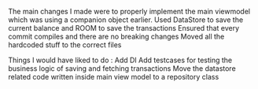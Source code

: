 The main changes I made were to properly implement the main viewmodel which was using a companion object earlier.
Used DataStore to save the current balance and ROOM to save the transactions
Ensured that every commit compiles and there are no breaking changes 
Moved all the hardcoded stuff to the correct files


Things I would have liked to do :
Add DI
Add testcases for testing the business logic of saving and fetching transactions
Move the datastore related code written inside main view model to a repository class
